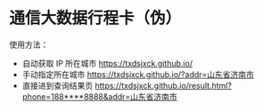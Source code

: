 # 通信大数据行程卡（伪）

使用方法：

- 自动获取 IP 所在城市 https://txdsjxck.github.io/
- 手动指定所在城市 https://txdsjxck.github.io/?addr=山东省济南市
- 直接进到查询结果页 https://txdsjxck.github.io/result.html?phone=188****8888&addr=山东省济南市
